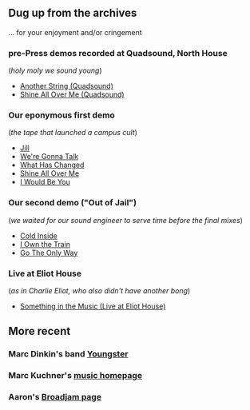 ## Dug up from the archives
... for your enjoyment and/or cringement

### pre-Press demos recorded at Quadsound, North House
(_holy moly we sound young_)
* <a href="01-Another-String-Quadsound.mp3">Another String (Quadsound)</a>
* <a href="02-Shine-All-Over-Me-Quadsound.mp3">Shine All Over Me (Quadsound)</a>

### Our eponymous first demo
(_the tape that launched a campus cult_)
* <a href="03-Jill.mp3">Jill</a>
* <a href="04-Were-Gonna-Talk.mp3">We're Gonna Talk</a>
* <a href="05-What-Has-Changed.mp3">What Has Changed</a>
* <a href="06-Shine-All-Over-Me.mp3">Shine All Over Me</a>
* <a href="07-I-Would-Be-You.mp3">I Would Be You</a>

### Our second demo ("Out of Jail")
(_we waited for our sound engineer to serve time before the final mixes_)
* <a href="08-Cold-Inside.mp3">Cold Inside</a>
* <a href="09-I-Own-the-Train.mp3">I Own the Train</a>
* <a href="10-Go-The-Only-Way.mp3">Go The Only Way</a>

### Live at Eliot House
(_as in Charlie Eliot, who also didn't have another bong_)
* <a href="11-Something-in-the-Music-Live-at-Eliot-House.mp3">Something in the Music (Live at Eliot House)</a>

## More recent
### Marc Dinkin's band <a href="https://www.reverbnation.com/youngsterband">Youngster</a>
### Marc Kuchner's <a href="http://www.marckuchner.com/">music homepage</a>
### Aaron's <a href="http://www.broadjam.com/aaronsnow">Broadjam page</a>
